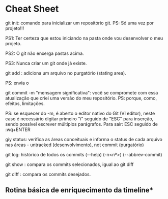 # Cheat Sheet

git init: comando para inicializar um repositório git. PS: Só uma vez por projeto!!!

PS1: Ter certeza que estou iniciando na pasta onde vou desenvolver o meu projeto.

PS2: O git não enxerga pastas acima.

PS3: Nunca criar um git onde já existe.

git add <name file>: adiciona um arquivo no purgatório (stating area).

PS: envia o 

git commit -m "mensagem significativa": você se compromete com essa atualização que criei uma versão do meu repositório. PS: porque, como, efeitos, limitações.

PS: se esquecer do -m, é aberto o editor nativo do Git (VI editor), neste caso é necessário digitar primeiro "i" seguido de "ESC" para inserção, sendo possível escrever múltiplos parágrafos. Para sair: ESC seguido de :wq+ENTER

giy status: verifica as áreas conceituais e informa o status de cada arquivo nas áreas - untracked (desenvolvimento), not commit (purgatório)

git log: histórico de todos os commits (--help) (-n<nº>) (--abbrev-commit)

git show <commit ID1> <commit ID2>: compara os commits selecionados, igual ao git diff

git diff <commit ID1> <commit ID2>: compara os commits desejados.



## **Rotina básica de enriquecimento da timeline***




